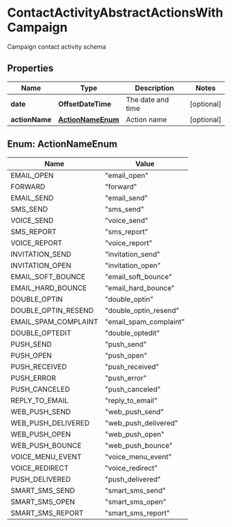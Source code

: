 

# ContactActivityAbstractActionsWithCampaign

Campaign contact activity schema

## Properties

| Name | Type | Description | Notes |
|------------ | ------------- | ------------- | -------------|
|**date** | **OffsetDateTime** | The date and time |  [optional] |
|**actionName** | [**ActionNameEnum**](#ActionNameEnum) | Action name |  [optional] |



## Enum: ActionNameEnum

| Name | Value |
|---- | -----|
| EMAIL_OPEN | &quot;email_open&quot; |
| FORWARD | &quot;forward&quot; |
| EMAIL_SEND | &quot;email_send&quot; |
| SMS_SEND | &quot;sms_send&quot; |
| VOICE_SEND | &quot;voice_send&quot; |
| SMS_REPORT | &quot;sms_report&quot; |
| VOICE_REPORT | &quot;voice_report&quot; |
| INVITATION_SEND | &quot;invitation_send&quot; |
| INVITATION_OPEN | &quot;invitation_open&quot; |
| EMAIL_SOFT_BOUNCE | &quot;email_soft_bounce&quot; |
| EMAIL_HARD_BOUNCE | &quot;email_hard_bounce&quot; |
| DOUBLE_OPTIN | &quot;double_optin&quot; |
| DOUBLE_OPTIN_RESEND | &quot;double_optin_resend&quot; |
| EMAIL_SPAM_COMPLAINT | &quot;email_spam_complaint&quot; |
| DOUBLE_OPTEDIT | &quot;double_optedit&quot; |
| PUSH_SEND | &quot;push_send&quot; |
| PUSH_OPEN | &quot;push_open&quot; |
| PUSH_RECEIVED | &quot;push_received&quot; |
| PUSH_ERROR | &quot;push_error&quot; |
| PUSH_CANCELED | &quot;push_canceled&quot; |
| REPLY_TO_EMAIL | &quot;reply_to_email&quot; |
| WEB_PUSH_SEND | &quot;web_push_send&quot; |
| WEB_PUSH_DELIVERED | &quot;web_push_delivered&quot; |
| WEB_PUSH_OPEN | &quot;web_push_open&quot; |
| WEB_PUSH_BOUNCE | &quot;web_push_bounce&quot; |
| VOICE_MENU_EVENT | &quot;voice_menu_event&quot; |
| VOICE_REDIRECT | &quot;voice_redirect&quot; |
| PUSH_DELIVERED | &quot;push_delivered&quot; |
| SMART_SMS_SEND | &quot;smart_sms_send&quot; |
| SMART_SMS_OPEN | &quot;smart_sms_open&quot; |
| SMART_SMS_REPORT | &quot;smart_sms_report&quot; |



